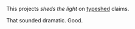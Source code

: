 This projects *sheds the light* on [typeshed](https://github.com/python/typeshed) claims.

That sounded dramatic. Good.
